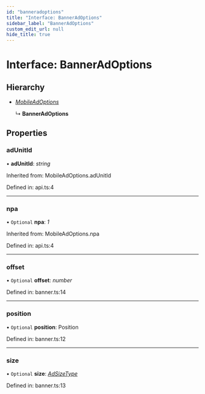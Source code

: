 ```yaml
---
id: "banneradoptions"
title: "Interface: BannerAdOptions"
sidebar_label: "BannerAdOptions"
custom_edit_url: null
hide_title: true
---
```


# Interface: BannerAdOptions

## Hierarchy

* [*MobileAdOptions*](../index.md#mobileadoptions)

  ↳ **BannerAdOptions**

## Properties

### adUnitId

• **adUnitId**: *string*

Inherited from: MobileAdOptions.adUnitId

Defined in: api.ts:4

___

### npa

• `Optional` **npa**: *1*

Inherited from: MobileAdOptions.npa

Defined in: api.ts:4

___

### offset

• `Optional` **offset**: *number*

Defined in: banner.ts:14

___

### position

• `Optional` **position**: Position

Defined in: banner.ts:12

___

### size

• `Optional` **size**: [*AdSizeType*](../enums/adsizetype.md)

Defined in: banner.ts:13
